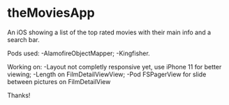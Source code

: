 # theMoviesApp
An iOS showing a list of the top rated movies with their main info and a search bar.

Pods used: 
-AlamofireObjectMapper;
-Kingfisher.

Working on:
-Layout not completly responsive yet, use iPhone 11 for better viewing;
-Length on FilmDetailViewView;
-Pod FSPagerView for slide between pictures on FilmDetailView

Thanks!

